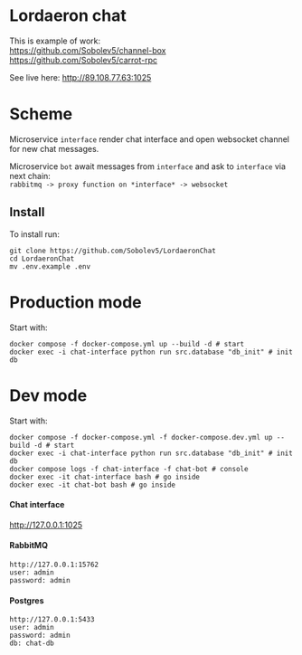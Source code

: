 # Lordaeron chat
This is example of work:  
https://github.com/Sobolev5/channel-box  
https://github.com/Sobolev5/carrot-rpc  

See live here:
http://89.108.77.63:1025


# Scheme
Microservice `interface` render chat interface 
and open websocket channel for new chat messages.  

Microservice `bot` await messages from `interface`
and ask to `interface` via next chain:  
`rabbitmq -> proxy function on *interface* -> websocket`  


## Install
To install run:
```no-highlight
git clone https://github.com/Sobolev5/LordaeronChat
cd LordaeronChat
mv .env.example .env
```

# Production mode
Start with:
```no-highlight
docker compose -f docker-compose.yml up --build -d # start
docker exec -i chat-interface python run src.database "db_init" # init db 
```

# Dev mode
Start with:
```
docker compose -f docker-compose.yml -f docker-compose.dev.yml up --build -d # start
docker exec -i chat-interface python run src.database "db_init" # init db  
docker compose logs -f chat-interface -f chat-bot # console
docker exec -it chat-interface bash # go inside 
docker exec -it chat-bot bash # go inside 
```

#### Chat interface
http://127.0.0.1:1025

#### RabbitMQ 
```
http://127.0.0.1:15762
user: admin
password: admin
```

#### Postgres 
```
http://127.0.0.1:5433
user: admin
password: admin
db: chat-db
```

